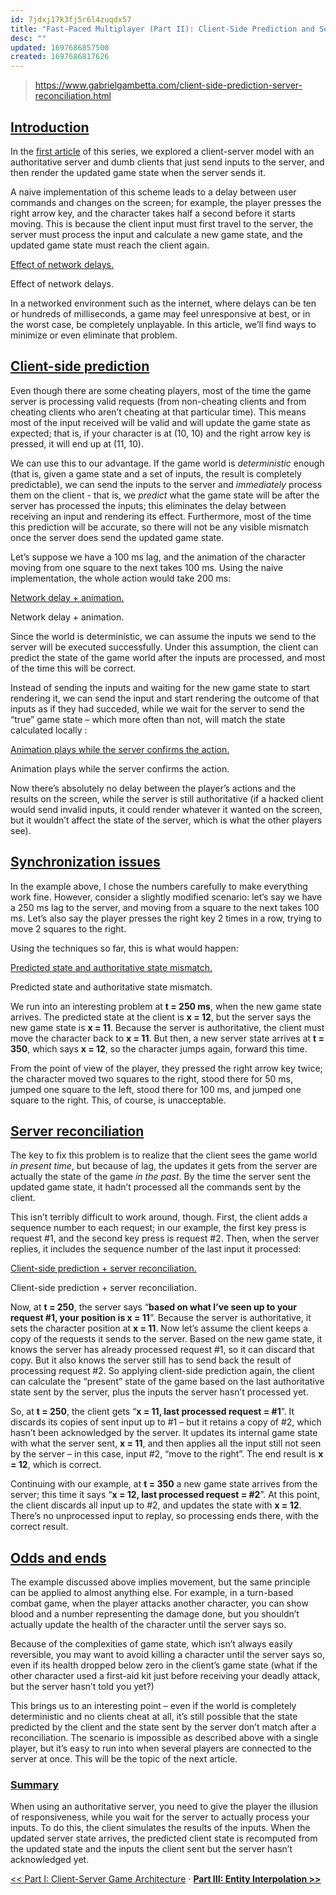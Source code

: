 ```yaml
---
id: 7jdxj17k3fj5r6l4zuqdx57
title: "Fast-Paced Multiplayer (Part II): Client-Side Prediction and Server Reconciliation"
desc: ""
updated: 1697686857500
created: 1697686817626
---
```


> https://www.gabrielgambetta.com/client-side-prediction-server-reconciliation.html

## [Introduction](https://www.gabrielgambetta.com/client-side-prediction-server-reconciliation.html#introduction)

In the [first article](https://www.gabrielgambetta.com/client-server-game-architecture.html) of this series, we explored a client-server model with an authoritative server and dumb clients that just send inputs to the server, and then render the updated game state when the server sends it.

A naive implementation of this scheme leads to a delay between user commands and changes on the screen; for example, the player presses the right arrow key, and the character takes half a second before it starts moving. This is because the client input must first travel to the server, the server must process the input and calculate a new game state, and the updated game state must reach the client again.

[Effect of network delays.](img/fpm2-01.png)

Effect of network delays.

In a networked environment such as the internet, where delays can be ten or hundreds of milliseconds, a game may feel unresponsive at best, or in the worst case, be completely unplayable. In this article, we’ll find ways to minimize or even eliminate that problem.

## [Client-side prediction](https://www.gabrielgambetta.com/client-side-prediction-server-reconciliation.html#client-side-prediction)

Even though there are some cheating players, most of the time the game server is processing valid requests (from non-cheating clients and from cheating clients who aren’t cheating at that particular time). This means most of the input received will be valid and will update the game state as expected; that is, if your character is at (10, 10) and the right arrow key is pressed, it will end up at (11, 10).

We can use this to our advantage. If the game world is _deterministic_ enough (that is, given a game state and a set of inputs, the result is completely predictable), we can send the inputs to the server and _immediately_ process them on the client - that is, we _predict_ what the game state will be after the server has processed the inputs; this eliminates the delay between receiving an input and rendering its effect. Furthermore, most of the time this prediction will be accurate, so there will not be any visible mismatch once the server does send the updated game state.

Let’s suppose we have a 100 ms lag, and the animation of the character moving from one square to the next takes 100 ms. Using the naive implementation, the whole action would take 200 ms:

[Network delay + animation.](img/fpm2-02.png)

Network delay + animation.

Since the world is deterministic, we can assume the inputs we send to the server will be executed successfully. Under this assumption, the client can predict the state of the game world after the inputs are processed, and most of the time this will be correct.

Instead of sending the inputs and waiting for the new game state to start rendering it, we can send the input and start rendering the outcome of that inputs as if they had succeded, while we wait for the server to send the “true” game state – which more often than not, will match the state calculated locally :

[Animation plays while the server confirms the action.](img/fpm2-03.png)

Animation plays while the server confirms the action.

Now there’s absolutely no delay between the player’s actions and the results on the screen, while the server is still authoritative (if a hacked client would send invalid inputs, it could render whatever it wanted on the screen, but it wouldn’t affect the state of the server, which is what the other players see).

## [Synchronization issues](https://www.gabrielgambetta.com/client-side-prediction-server-reconciliation.html#synchronization-issues)

In the example above, I chose the numbers carefully to make everything work fine. However, consider a slightly modified scenario: let’s say we have a 250 ms lag to the server, and moving from a square to the next takes 100 ms. Let’s also say the player presses the right key 2 times in a row, trying to move 2 squares to the right.

Using the techniques so far, this is what would happen:

[Predicted state and authoritative state mismatch.](img/fpm2-04.png)

Predicted state and authoritative state mismatch.

We run into an interesting problem at **t = 250 ms**, when the new game state arrives. The predicted state at the client is **x = 12**, but the server says the new game state is **x = 11**. Because the server is authoritative, the client must move the character back to **x = 11**. But then, a new server state arrives at **t = 350**, which says **x = 12**, so the character jumps again, forward this time.

From the point of view of the player, they pressed the right arrow key twice; the character moved two squares to the right, stood there for 50 ms, jumped one square to the left, stood there for 100 ms, and jumped one square to the right. This, of course, is unacceptable.

## [Server reconciliation](https://www.gabrielgambetta.com/client-side-prediction-server-reconciliation.html#server-reconciliation)

The key to fix this problem is to realize that the client sees the game world _in present time_, but because of lag, the updates it gets from the server are actually the state of the game _in the past_. By the time the server sent the updated game state, it hadn’t processed all the commands sent by the client.

This isn’t terribly difficult to work around, though. First, the client adds a sequence number to each request; in our example, the first key press is request #1, and the second key press is request #2. Then, when the server replies, it includes the sequence number of the last input it processed:

[Client-side prediction + server reconciliation.](img/fpm2-05.png)

Client-side prediction + server reconciliation.

Now, at **t = 250**, the server says “**based on what I’ve seen up to your request #1, your position is x = 11**”. Because the server is authoritative, it sets the character position at **x = 11**. Now let’s assume the client keeps a copy of the requests it sends to the server. Based on the new game state, it knows the server has already processed request #1, so it can discard that copy. But it also knows the server still has to send back the result of processing request #2. So applying client-side prediction again, the client can calculate the “present” state of the game based on the last authoritative state sent by the server, plus the inputs the server hasn’t processed yet.

So, at **t = 250**, the client gets “**x = 11, last processed request = #1**”. It discards its copies of sent input up to #1 – but it retains a copy of #2, which hasn’t been acknowledged by the server. It updates its internal game state with what the server sent, **x = 11**, and then applies all the input still not seen by the server – in this case, input #2, “move to the right”. The end result is **x = 12**, which is correct.

Continuing with our example, at **t = 350** a new game state arrives from the server; this time it says “**x = 12, last processed request = #2**”. At this point, the client discards all input up to #2, and updates the state with **x = 12**. There’s no unprocessed input to replay, so processing ends there, with the correct result.

## [Odds and ends](https://www.gabrielgambetta.com/client-side-prediction-server-reconciliation.html#odds-and-ends)

The example discussed above implies movement, but the same principle can be applied to almost anything else. For example, in a turn-based combat game, when the player attacks another character, you can show blood and a number representing the damage done, but you shouldn’t actually update the health of the character until the server says so.

Because of the complexities of game state, which isn’t always easily reversible, you may want to avoid killing a character until the server says so, even if its health dropped below zero in the client’s game state (what if the other character used a first-aid kit just before receiving your deadly attack, but the server hasn’t told you yet?)

This brings us to an interesting point – even if the world is completely deterministic and no clients cheat at all, it’s still possible that the state predicted by the client and the state sent by the server don’t match after a reconciliation. The scenario is impossible as described above with a single player, but it’s easy to run into when several players are connected to the server at once. This will be the topic of the next article.

### [Summary](https://www.gabrielgambetta.com/client-side-prediction-server-reconciliation.html#summary)

When using an authoritative server, you need to give the player the illusion of responsiveness, while you wait for the server to actually process your inputs. To do this, the client simulates the results of the inputs. When the updated server state arrives, the predicted client state is recomputed from the updated state and the inputs the client sent but the server hasn’t acknowledged yet.

[<< Part I: Client-Server Game Architecture](https://www.gabrielgambetta.com/client-server-game-architecture.html) · [**Part III: Entity Interpolation >>**](https://www.gabrielgambetta.com/entity-interpolation.html)

